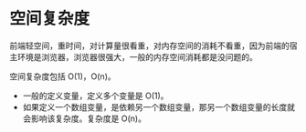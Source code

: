 # 空间复杂度

前端轻空间，重时间，对计算量很看重，对内存空间的消耗不看重，因为前端的宿主环境是浏览器，浏览器很强大，一般的内存空间消耗都是没问题的。

空间复杂度包括 O(1)，O(n)。

- 一般的定义变量，定义多个变量是 O(1)。
- 如果定义一个数组变量，是依赖另一个数组变量，那另一个数组变量的长度就会影响该复杂度。复杂度是 O(n)。